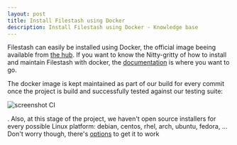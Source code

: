 ```yaml
---
layout: post
title: Install Filestash using Docker
description: Install Filestash using Docker - Knowledge base
---
```


Filestash can easily be installed using Docker, the official image beeing available from [the hub](https://hub.docker.com/r/machines/filestash/tags). If you want to know the Nitty-gritty of how to install and maintain Filestash with docker, the [documentation](https://www.filestash.app/docs/install-and-upgrade/) is where you want to go.

The docker image is kept maintained as part of our build for every commit once the project is build and successfully tested against our testing suite:

![screenshot CI](/img/posts/2019-08-06-filestash-docker.md.1.png)

. Also, at this stage of the project, we haven't open source installers for every possible Linux platform: debian, centos, rhel, arch, ubuntu, fedora, ... Don't worry though, there's [options](https://www.filestash.app/docs/install-and-upgrade/#alternative-installation-methods) to get it to work
